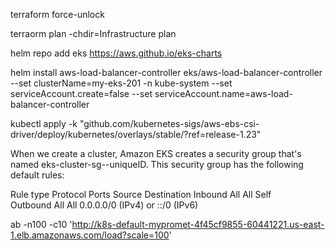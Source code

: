 terraform force-unlock <lock id>

terraorm plan -chdir=Infrastructure plan

helm repo add eks https://aws.github.io/eks-charts

helm install aws-load-balancer-controller eks/aws-load-balancer-controller --set clusterName=my-eks-201 -n kube-system --set serviceAccount.create=false --set serviceAccount.name=aws-load-balancer-controller

kubectl apply -k "github.com/kubernetes-sigs/aws-ebs-csi-driver/deploy/kubernetes/overlays/stable/?ref=release-1.23"

When we create a cluster, Amazon EKS creates a security group that's named eks-cluster-sg-<cluster-name>-uniqueID. This security group has the following default rules:

Rule type  Protocol	Ports  	Source	      Destination
Inbound     All      All      Self	
Outbound    All      All            0.0.0.0/0 (IPv4) or ::/0 (IPv6)

ab -n100 -c10 'http://k8s-default-mypromet-4f45cf9855-60441221.us-east-1.elb.amazonaws.com/load?scale=100'